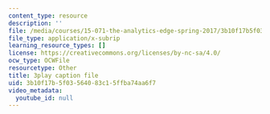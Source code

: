 ```yaml
---
content_type: resource
description: ''
file: /media/courses/15-071-the-analytics-edge-spring-2017/3b10f17b5f03564083c15ffba74aa6f7_D32g7Vv3_gA.vtt
file_type: application/x-subrip
learning_resource_types: []
license: https://creativecommons.org/licenses/by-nc-sa/4.0/
ocw_type: OCWFile
resourcetype: Other
title: 3play caption file
uid: 3b10f17b-5f03-5640-83c1-5ffba74aa6f7
video_metadata:
  youtube_id: null
---
```

